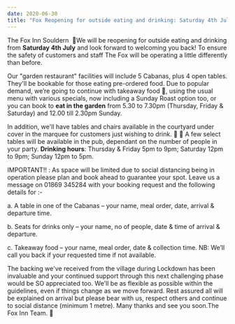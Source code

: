 ```yaml
---
date: 2020-06-30
title: "Fox Reopening for outside eating and drinking: Saturday 4th July"
---
```


The Fox Inn Souldern  🦊We will be reopening for outside eating and
drinking from **Saturday 4th July** and look forward to welcoming you
back! To ensure the safety of customers and staff The Fox will be
operating a little differently than before.


Our "garden restaurant" facilities will include 5 Cabanas, plus 4 open
tables. They'll be bookable for those eating pre-ordered food. Due to
popular demand, we’re going to continue with takeaway food 🥡, using
the usual menu with various specials, now including a Sunday Roast
option too, or you can book to **eat in the garden** from 5.30 to 7.30pm
(Thursday, Friday & Saturday) and 12.00 till 2.30pm Sunday.

In addition, we'll have tables and chairs available in the courtyard
under cover in the marquee for customers just wishing to drink. 🥃 🥂
A few select tables will be available in the pub, dependant on the
number of people in your party. **Drinking hours**: Thursday & Friday 5pm
to 9pm; Saturday 12pm to 9pm; Sunday 12pm to 5pm.

IMPORTANT‼️ : As space will be limited due to social distancing being
in operation please plan and book ahead to guarantee your spot. Leave
us a message on 01869 345284 with your booking request and the
following details for :-

 a. A table in one of the Cabanas – your name, meal order, date, arrival & departure time.

 b. Seats for drinks only – your name, no of people, date & time of arrival & departure.

 c. Takeaway food – your name, meal order, date & collection time. NB: We’ll call you back if your requested time if not available.

The backing we've received from the village during Lockdown has been
invaluable and your continued support through this next challenging
phase would be SO appreciated too. We'll be as flexible as possible
within the guidelines, even if things change as we move forward. Rest
assured all will be explained on arrival but please bear with us,
respect others and continue to social distance (minimum 1 metre).
Many thanks and see you soon.The Fox Inn Team. 🦊
